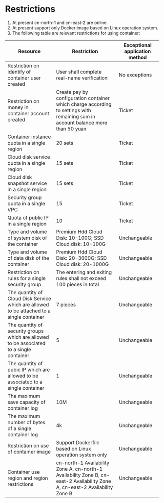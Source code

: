 

# Restrictions

 1. At present cn-north-1 and cn-east-2 are online.
 2. At present support only Docker image based on Linux operation system.
 3. The following table are relevant restrictions for using container:

|  Resource   |  Restriction   |  Exceptional application method   |
| --- | --- | --- |
|  Restriction on identify of container user created  | User shall complete real-name verification| No exceptions|
|  Restriction on money in container account created   |Create pay by configuration container which charge according to settings with remaining sum in account balance more than 50 yuan| Ticket |
|  Container instance quota in a single region  | 20 sets | Ticket |
|Cloud disk service quota in a single region    |  15 sets   | Ticket     |
|Cloud disk snapshot service in a single region     |  15 sets   | Ticket   |
|Security group quota in a single VPC     |  15   | Ticket     |
| Quota of public IP in a single region     |  10  | Ticket     |
|Type and volume of system disk of the container | Premium Hdd Cloud Disk: 10-100G; SSD Cloud disk: 10-100G | Unchangeable |
| Type and volume of data disk of the container     | Premium Hdd Cloud Disk: 20-3000G; SSD Cloud disk: 20-1000G | Unchangeable |
|   Restriction on rules for a single security group |  The entering and exiting rules shall not exceed 100 pieces in total   |  Unchangeable |
|  The quantity of Cloud Disk Service which are allowed to be attached to a single container   |  7 pieces  |   Unchangeable  |
| The quantity of security groups which are allowed to be associated to a single container |  5  |   Unchangeable  |
|  The quantity of pubic IP which are allowed to be associated to a single container   |  1  |   Unchangeable  |
|  The maximum save capacity of container log |  10M  |   Unchangeable  |
|  The maximum number of bytes of a single container log   |  4k  |   Unchangeable  |
|Restriction on use of container image   |  Support Dockerfile based on Linux operation system only  |   Unchangeable  |
|  Container use region and region restrictions   | cn-north-1 Availability Zone A, cn-north-1  Availability Zone B, cn-east-2 Availability Zone A, cn-east-2 Availability Zone B     | Unchangeable      |

